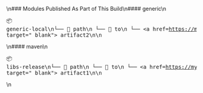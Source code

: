 \n### Modules Published As Part of This Build\n#### generic\n<pre>📦 generic-local\n└── 📁 path\n └── 📁 to\n └── <a
href=https://myplatform.com/ui/repos/tree/General/generic-local/path/to/artifact2?clearFilter=true target=\"_blank\">
artifact2</a>\n\n</pre>\n#### maven\n<pre>📦 libs-release\n└── 📁 path\n └── 📁 to\n └── <a
href=https://myplatform.com/ui/repos/tree/General/libs-release/path/to/artifact1?clearFilter=true target=\"_blank\">
artifact1</a>\n\n</pre>\n